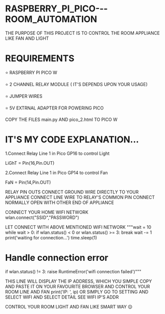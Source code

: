 # RASPBERRY_PI_PICO---ROOM_AUTOMATION

THE PURPOSE OF THIS PROJECT IS TO CONTROL THE ROOM APPLIANCE LIKE FAN AND LIGHT

# REQUIREMENTS
⭐ RASPBERRY PI PICO W

⭐ 2 CHANNEL RELAY MODULE ( IT'S DEPENDS UPON YOUR USAGE)

⭐ JUMPER WIRES

⭐ 5V EXTRNAL ADAPTER FOR POWERING PICO

COPY THE FILES main.py AND pico_2.html TO PICO W

# IT'S MY CODE EXPLANATION...

1.Connect Relay Line 1 in Pico GP16 to control Light

LiGhT = Pin(16,Pin.OUT)

2.Connect Relay Line 1 in Pico GP14 to control Fan

FaN = Pin(14,Pin.OUT)


RELAY PIN OUTS
CONNECT GROUND WIRE DIRECTLY TO YOUR APPLIANCE
CONNECT LINE WIRE TO RELAY'S COMMON PIN
CONNECT NORMALLY OPEN WITH OTHER END OF APPLIANCE

CONNECT YOUR HOME WIFI NETWORK
wlan.connect("SSID","PASSWORD")

LET CONNECT WITH ABOVE MENTIONED WIFI NETWORK
"""wait = 10
while wait > 0:
    if wlan.status() < 0 or wlan.status() >= 3:
        break
    wait -= 1
    print('waiting for connection...')
    time.sleep(1)
 
# Handle connection error
if wlan.status() != 3:
    raise RuntimeError('wifi connection failed')"""

THIS LINE WILL DISPLAY THE IP ADDRESS, WHICH YOU SIMPLE COPY AND PASTE IT ON YOUR FAVOURITE BROWSER AND CONTROL YOUR ROOM LINE AND FAN
print('IP: ', ip)
OR SIMPLY GO TO SETTING AND SELECT WIFI AND SELECT DETAIL SEE WIFI IP'S ADDR

CONTROL YOUR ROOM LIGHT AND FAN LIKE SMART WAY 😌

